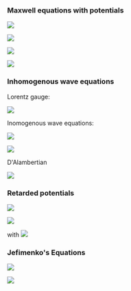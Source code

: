 ### Maxwell equations with potentials

![](https://latex.codecogs.com/gif.latex?\vec{B}&space;=&space;\vec{\nabla}&space;\times&space;\vec{A})

![](https://latex.codecogs.com/gif.latex?\vec{E}&space;=&space;-\vec{\nabla}V&space;-&space;\frac{\partial&space;\vec{A}}{\partial&space;t})

![](https://latex.codecogs.com/gif.latex?\nabla^2V&space;&plus;&space;\frac{\partial}{\partial&space;t}(\vec{\nabla}&space;\cdot&space;\vec{A})&space;=&space;-\frac{1}{\epsilon_0}\rho)

![](https://latex.codecogs.com/gif.latex?(\nabla^2\vec{A}&space;-&space;\mu_0&space;\epsilon_0&space;\frac{\partial^2&space;\vec{A}}{\partial&space;t^2})&space;-&space;\vec{\nabla}&space;(\vec{\nabla}&space;\cdot&space;\vec{A}&space;&plus;&space;\mu_0&space;\epsilon_0&space;\frac{\partial&space;V}{\partial&space;t})&space;=&space;-\mu_0&space;\vec{J})

### Inhomogenous wave equations
Lorentz gauge:

![](https://latex.codecogs.com/gif.latex?\vec{\nabla}&space;\cdot&space;\vec{A}&space;=&space;-\mu_0&space;\epsilon_0&space;\frac{\partial&space;V}{\partial&space;t})

Inomogenous wave equations:

![](https://latex.codecogs.com/gif.latex?\Box^2&space;V&space;=&space;-\frac{1}{\epsilon_0}&space;\rho)

![](https://latex.codecogs.com/gif.latex?\Box^2&space;\vec{A}&space;=&space;-\mu_0&space;\vec{J})

D'Alambertian

![](https://latex.codecogs.com/gif.latex?\Box^2&space;=&space;\nabla^2&space;-&space;\mu_0&space;\epsilon_0&space;\frac{\partial^2}{\partial&space;t^2})

### Retarded potentials

![](https://latex.codecogs.com/gif.latex?V(\vec{r},&space;t)&space;=&space;\frac{1}{4\pi\epsilon_0}&space;\int&space;\frac{\rho(\vec{r'},&space;t_r)}{r}&space;d\tau')

![](https://latex.codecogs.com/gif.latex?\vec{A}(\vec{r},&space;t)&space;=&space;\frac{\mu_0}{4\pi}&space;\int&space;\frac{\vec{J}(\vec{r'},t_r)}{r}&space;d\tau')

with ![](https://latex.codecogs.com/gif.latex?t_r&space;=&space;t&space;-&space;\frac{r}{c})

### Jefimenko's Equations

![](https://latex.codecogs.com/gif.latex?\vec{E}(\vec{r},&space;t)&space;=&space;\frac{1}{4\pi\epsilon_0}\int[\frac{\rho(\vec{r'},&space;t_r)}{r^2}\vec{\hat{r}}&space;&plus;&space;\frac{\dot{\rho}(\vec{r'},&space;t_r)}{cr}\vec{\hat{r}}&space;-&space;\frac{\vec{\dot{J}}(\vec{r'},&space;t_r)}{c^2r}]d\tau')

![](https://latex.codecogs.com/gif.latex?\vec{B}(\vec{r},&space;t)&space;=&space;\frac{\mu_0}{4\pi}&space;\int&space;[\frac{\vec{J}(\vec{r'},&space;t_r)}{r^2}&space;&plus;&space;\frac{\vec{\dot{J}}(\vec{r',&space;t_r})}{cr}]&space;\times&space;\vec{\hat{r}}&space;d\tau')
